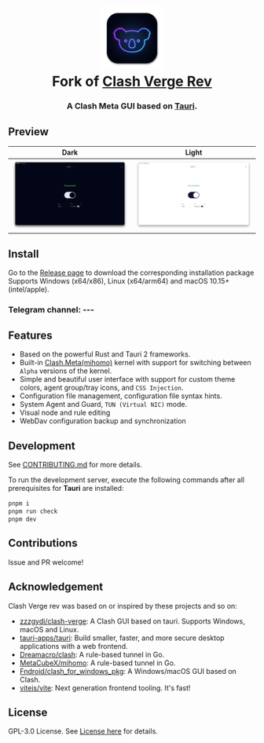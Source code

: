 <h1 align="center">
  <img src="./src-tauri/icons/icon.png" alt="Clash" width="128" />
  <br>
  Fork of <a href="https://github.com/clash-verge-rev/clash-verge-rev">Clash Verge Rev</a>
  <br>
</h1>

<h3 align="center">
A Clash Meta GUI based on <a href="https://github.com/tauri-apps/tauri">Tauri</a>.
</h3>

## Preview

| Dark                                | Light                                |
| ----------------------------------- | ------------------------------------ |
| ![Preview](./docs/preview_dark.png) | ![Preview](./docs/preview_light.png) |

## Install

Go to the [Release page](https://github.com/coolcoala/clash-verge-rev-lite/releases) to download the corresponding installation package<br>
Supports Windows (x64/x86), Linux (x64/arm64) and macOS 10.15+ (intel/apple).

### Telegram channel: ---

## Features

- Based on the powerful Rust and Tauri 2 frameworks.
- Built-in [Clash.Meta(mihomo)](https://github.com/MetaCubeX/mihomo) kernel with support for switching between `Alpha` versions of the kernel.
- Simple and beautiful user interface with support for custom theme colors, agent group/tray icons, and `CSS Injection`.
- Configuration file management, configuration file syntax hints.
- System Agent and Guard, `TUN (Virtual NIC)` mode.
- Visual node and rule editing
- WebDav configuration backup and synchronization

## Development

See [CONTRIBUTING.md](./CONTRIBUTING.md) for more details.

To run the development server, execute the following commands after all prerequisites for **Tauri** are installed:

```shell
pnpm i
pnpm run check
pnpm dev
```

## Contributions

Issue and PR welcome!

## Acknowledgement

Clash Verge rev was based on or inspired by these projects and so on:

- [zzzgydi/clash-verge](https://github.com/zzzgydi/clash-verge): A Clash GUI based on tauri. Supports Windows, macOS and Linux.
- [tauri-apps/tauri](https://github.com/tauri-apps/tauri): Build smaller, faster, and more secure desktop applications with a web frontend.
- [Dreamacro/clash](https://github.com/Dreamacro/clash): A rule-based tunnel in Go.
- [MetaCubeX/mihomo](https://github.com/MetaCubeX/mihomo): A rule-based tunnel in Go.
- [Fndroid/clash_for_windows_pkg](https://github.com/Fndroid/clash_for_windows_pkg): A Windows/macOS GUI based on Clash.
- [vitejs/vite](https://github.com/vitejs/vite): Next generation frontend tooling. It's fast!

## License

GPL-3.0 License. See [License here](./LICENSE) for details.
